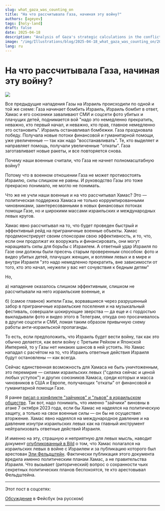 ```yaml
---
slug: what_gaza_was_counting_on
title: "На что рассчитывала Газа, начиная эту войну?"
authors: [ageyev]
tags: [holy-land]
draft: false
date: 2025-04-18
description: "Analysis of Gaza's strategic calculations in the conflict"
image: "/img/Illustrations/blog/2025-04-18_what_gaza_was_counting_on/2025-04-18_what_gaza_was_counting_on.png"
lang: ru
---
```


# На что рассчитывала Газа, начиная эту войну? 

![](/img/Illustrations/blog/2025-04-18_what_gaza_was_counting_on/2025-04-18_what_gaza_was_counting_on-small.png)

Все предыдущие нападения Газы на Израиль происходили по одной и той же схеме: Газа начинает бомбить Израиль, Израиль бомбит в ответ, Хамас и его союзники заваливают СМИ и соцсети фото убитых и плачущих детей, поднимается вой "надо это немедленно прекратить, неважно, кто первый начал, и неважно, кто прав, главное немедленно это остановить". Израиль останавливал бомбежки. Газа праздновала победу. Получала новые потоки финансовой и гуманитарной помощи, уже увеличенные — так как надо "восстанавливать". Те, кто выделяет и направляет помощь, получали увеличенные "откаты". Газа заготавливает новые ракеты, и все повторяется снова.

Почему наши военные считали, что Газа не начнет полномасштабную войну? 

<!--truncate--> 

Потому что в военном отношении Газа не может противостоять Израилю, силы слишком не равны. И руководство Газы это тоже прекрасно понимало, не могло не понимать.

Что же не учли наши военные и на что рассчитывал Хамас? Это — политическая поддержка Хамаса не только коррумпированными чиновниками, заинтересованными в новых финансовых потоках помощи Газе, но и широкими массами израильских и международных левых кругов.

Хамас явно рассчитывал на то, что будет проведен быстрый и эффективный рейд на приграничные военные объекты. Хамас продемонстрирует своим спонсорам свою эффективность, и то, что, если они продолжат их вооружать и финансировать, они могут наращивать силы для борьбы с Израилем. А ответный удар Израиля по Газе они должны были пресечь старым проверенным способом: фото и видео убитых детей, плачущих женщин, и воплями левых и в мире и внутри Израиля "это надо немедленно прекратить, вне зависимости от того, кто это начал, неужели у вас нет сочувствия к бедным детям"

Но, 

а) нападение оказалось слишком эффективным, слишком не рассчитывали на него израильские военные, и 

б) (самое главное) жители Газы, ворвавшиеся через разрушенный забор в приграничные израильские поселения и на музыкальный фестиваль, совершали шокирующие зверства — да еще и с гордостью выкладывали фото и видео этого в Телеграм, откуда оно просачивалось в другие соцсети и СМИ, ломая таким образом привычную схему работы анти-израильской пропаганды.

То есть, если предположить, что Израиль будет вести войну, так как это обычно делается, как вели войну с Третьим Рейхом и Японской Империей, то у Газы нет никаких шансов в ней устоять. Но Хамас нападал с расчётом на то, что Израиль ответные действия Израиля будут остановлены — как всегда.

Сейчас единственная возможность для Хамаса не быть уничтоженным, это перемирие — силами израильских левых ("сделка сейчас и ценой любых уступок") и других союзников Хамаса, среди которых и масса чиновников в США и Европе, получающих "откаты" от финансовой и гуманитарной помощи Газе.

Я ранее [писал о конфликте "зайчиков" и "львов" в израильском обществе](https://www.facebook.com/viktor.ageyev/posts/pfbid0246sP2d6JTG2DH7mYVMc3YBnztvgqAKJHwLx4TyNTE6bJ1dywNpywacWeUJYzw5gJl). Так вот, надо понимать, что именно "зайчики" виновны в атаке 7 октября 2023 года, если бы Хамас не надеялся на политическую защиту, а только на свои военные силы — он бы не осуществил вторжение. Хамас явно надеялся на международное давление и на давление изнутри израильских левых как на главный инструмент нейтрализовать ответные действий Израиля.

И именно на эту, страшную и неприятную для левых мысль, наводит документ [опубликованный в Bild](https://www.bild.de/politik/inland/bild-exklusiv-zum-schaudern-das-plant-der-hamas-chef-mit-den-geiseln-66d98503c0fd674dd9f5d092) о том, что Хамас полагался на израильских левых в войне с Израилем и за публикацию которого был арестован [Эли Фельдштейн](https://en.wikipedia.org/wiki/Eli_Feldstein). Фактически публикация этого документа вредила именно политическим планам Хамас, а не правительства Израиля. Что вызывает (риторический) вопрос о сохранности чьих секретных политических планов беспокоятся, те кто арестовывал Фельдштейна.

--- 

Этот пост в соцсетях: 

[Обсуждение](https://www.facebook.com/viktor.ageyev/posts/pfbid0kZo6yBFCYmVJHoh8Z3KzBZLg8a5KamiQAh65o1gFGPC32yTzzCHjTg9A2stxfoqGl) в Фейсбук (на русском)

---